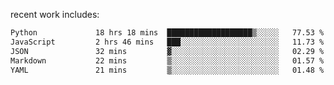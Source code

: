 
<!--<img width="1415" height="100" alt="blu" src="https://github.com/rdsilva01/rdsilva01/assets/101207588/deb060e5-d035-4f09-b511-e3f50605b207">-->

<!-- \> Enthusiastic about developing and building solutions <br>
\> Computer Science and Engineering @ UBI -->

<!-- <a href="https://www.rodrigosilva.live/">personal website</a> 🏁 -->

<!-- ![](https://komarev.com/ghpvc/?username=rdsilva01) -->

recent work includes:
<!--START_SECTION:waka-->

```txt
Python             18 hrs 18 mins  ███████████████████▒░░░░░   77.53 %
JavaScript         2 hrs 46 mins   ███░░░░░░░░░░░░░░░░░░░░░░   11.73 %
JSON               32 mins         ▓░░░░░░░░░░░░░░░░░░░░░░░░   02.29 %
Markdown           22 mins         ▒░░░░░░░░░░░░░░░░░░░░░░░░   01.57 %
YAML               21 mins         ▒░░░░░░░░░░░░░░░░░░░░░░░░   01.48 %
```

<!--END_SECTION:waka-->

